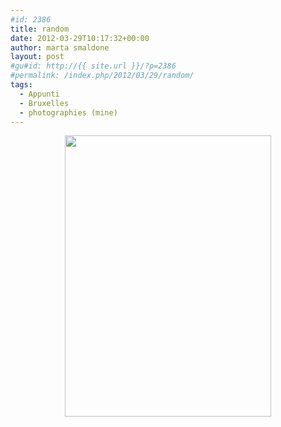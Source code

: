 ```yaml
---
#id: 2386
title: random
date: 2012-03-29T10:17:32+00:00
author: marta smaldone
layout: post
#gu#id: http://{{ site.url }}/?p=2386
#permalink: /index.php/2012/03/29/random/
tags:
  - Appunti
  - Bruxelles
  - photographies (mine)
---
```

<p style="text-align: center;">
  <img class="aligncenter  wp-image-2390" title="00039" src="{{ site.url }}/images/uploads/2012/03/00039.jpg" alt="" width="330" height="450" srcset="{{ site.url }}/images/uploads/2012/03/00039.jpg 412w, {{ site.url }}/images/uploads/2012/03/00039-220x300.jpg 220w" sizes="(max-width: 330px) 100vw, 330px" />
</p>
